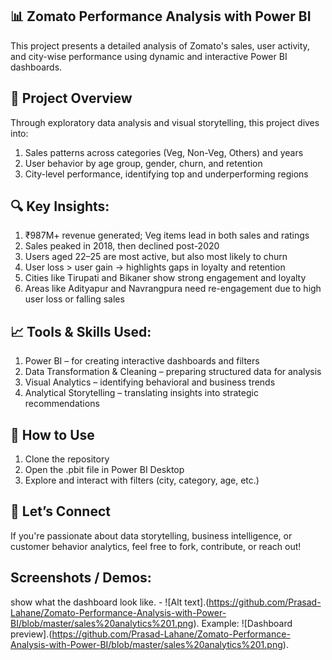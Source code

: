 ## 📊 Zomato Performance Analysis with Power BI

This project presents a detailed analysis of Zomato's sales, user activity, and city-wise performance using dynamic and interactive Power BI dashboards.

## 🚀 Project Overview
Through exploratory data analysis and visual storytelling, this project dives into:
1. Sales patterns across categories (Veg, Non-Veg, Others) and years
2. User behavior by age group, gender, churn, and retention
3. City-level performance, identifying top and underperforming regions

## 🔍 Key Insights:
1. ₹987M+ revenue generated; Veg items lead in both sales and ratings
2. Sales peaked in 2018, then declined post-2020
3. Users aged 22–25 are most active, but also most likely to churn
4. User loss > user gain → highlights gaps in loyalty and retention
5. Cities like Tirupati and Bikaner show strong engagement and loyalty
6. Areas like Adityapur and Navrangpura need re-engagement due to high user loss or falling sales

## 📈 Tools & Skills Used:
1. Power BI – for creating interactive dashboards and filters
2. Data Transformation & Cleaning – preparing structured data for analysis
3. Visual Analytics – identifying behavioral and business trends
4. Analytical Storytelling – translating insights into strategic recommendations

## 🧠 How to Use
1. Clone the repository
2. Open the .pbit file in Power BI Desktop
3. Explore and interact with filters (city, category, age, etc.)

## 🤝 Let’s Connect
If you're passionate about data storytelling, business intelligence, or customer behavior analytics, feel free to fork, contribute, or reach out!

## Screenshots / Demos:
show what the dashboard look like. - ![Alt text].(https://github.com/Prasad-Lahane/Zomato-Performance-Analysis-with-Power-BI/blob/master/sales%20analytics%201.png).
Example: ![Dashboard preview].(https://github.com/Prasad-Lahane/Zomato-Performance-Analysis-with-Power-BI/blob/master/sales%20analytics%201.png).
